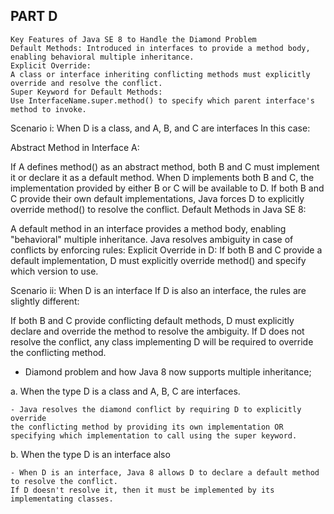 ## PART D

```aiignore
Key Features of Java SE 8 to Handle the Diamond Problem
Default Methods: Introduced in interfaces to provide a method body, enabling behavioral multiple inheritance.
Explicit Override:
A class or interface inheriting conflicting methods must explicitly override and resolve the conflict.
Super Keyword for Default Methods:
Use InterfaceName.super.method() to specify which parent interface's method to invoke.
```

Scenario i: When D is a class, and A, B, and C are interfaces
In this case:

Abstract Method in Interface A:

If A defines method() as an abstract method, both B and C must implement it or declare it as a default method.
When D implements both B and C, the implementation provided by either B or C will be available to D.
If both B and C provide their own default implementations, Java forces D to explicitly override method() to resolve the conflict.
Default Methods in Java SE 8:

A default method in an interface provides a method body, enabling "behavioral" multiple inheritance.
Java resolves ambiguity in case of conflicts by enforcing rules:
Explicit Override in D: If both B and C provide a default implementation, D must explicitly override method() and specify which version to use.

Scenario ii: When D is an interface
If D is also an interface, the rules are slightly different:

If both B and C provide conflicting default methods, D must explicitly declare and override the method to resolve the ambiguity.
If D does not resolve the conflict, any class implementing D will be required to override the conflicting method.

- Diamond problem and how Java 8 now supports multiple inheritance;

a. When the type D is a class and A, B, C are interfaces.

```aiignore
- Java resolves the diamond conflict by requiring D to explicitly override 
the conflicting method by providing its own implementation OR specifying which implementation to call using the super keyword.
```

b. When the type D is an interface also

```
- When D is an interface, Java 8 allows D to declare a default method to resolve the conflict.
If D doesn't resolve it, then it must be implemented by its implementating classes.
```